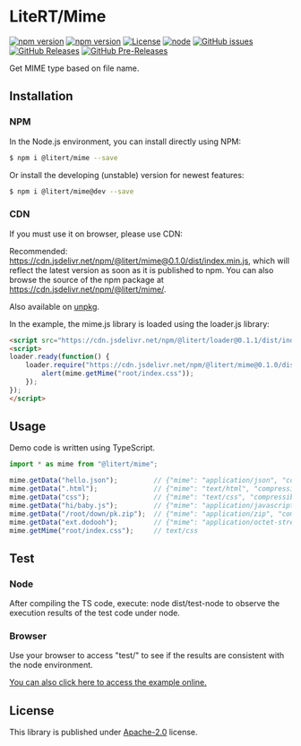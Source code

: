 # LiteRT/Mime

[![npm version](https://img.shields.io/npm/v/@litert/mime.svg?colorB=brightgreen)](https://www.npmjs.com/package/@litert/mime "Stable Version")
[![npm version](https://img.shields.io/npm/v/@litert/mime/dev.svg)](https://www.npmjs.com/package/@litert/mime "Development Version")
[![License](https://img.shields.io/github/license/litert/mime.js.svg)](https://github.com/litert/mime.js/blob/master/LICENSE)
[![node](https://img.shields.io/node/v/@litert/mime.svg?colorB=brightgreen)](https://nodejs.org/dist/latest-v10.x/)
[![GitHub issues](https://img.shields.io/github/issues/litert/mime.js.svg)](https://github.com/litert/mime.js/issues)
[![GitHub Releases](https://img.shields.io/github/release/litert/mime.js.svg)](https://github.com/litert/mime.js/releases "Stable Release")
[![GitHub Pre-Releases](https://img.shields.io/github/release/litert/mime.js/all.svg)](https://github.com/litert/mime.js/releases "Pre-Release")

Get MIME type based on file name.

## Installation

### NPM

In the Node.js environment, you can install directly using NPM:

```sh
$ npm i @litert/mime --save
```

Or install the developing (unstable) version for newest features:

```sh
$ npm i @litert/mime@dev --save
```

### CDN

If you must use it on browser, please use CDN:

Recommended: https://cdn.jsdelivr.net/npm/@litert/mime@0.1.0/dist/index.min.js, which will reflect the latest version as soon as it is published to npm. You can also browse the source of the npm package at https://cdn.jsdelivr.net/npm/@litert/mime/.

Also available on [unpkg](https://unpkg.com/@litert/mime@0.1.0/dist/index.min.js).

In the example, the mime.js library is loaded using the loader.js library:

```html
<script src="https://cdn.jsdelivr.net/npm/@litert/loader@0.1.1/dist/index.min.js"></script>
<script>
loader.ready(function() {
    loader.require("https://cdn.jsdelivr.net/npm/@litert/mime@0.1.0/dist/index.min", function(mime) {
        alert(mime.getMime("root/index.css"));
    });
});
</script>
```

## Usage

Demo code is written using TypeScript.

```typescript
import * as mime from "@litert/mime";

mime.getData("hello.json");         // {"mime": "application/json", "compressible": true}
mime.getData(".html");              // {"mime": "text/html", "compressible": true}
mime.getData("css");                // {"mime": "text/css", "compressible": true}
mime.getData("hi/baby.js");         // {"mime": "application/javascript", "compressible": true}
mime.getData("/root/down/pk.zip");  // {"mime": "application/zip", "compressible": false}
mime.getData("ext.dodooh");         // {"mime": "application/octet-stream", "compressible": false}
mime.getMime("root/index.css");     // text/css
```

## Test

### Node

After compiling the TS code, execute: node dist/test-node to observe the execution results of the test code under node.

### Browser

Use your browser to access "test/" to see if the results are consistent with the node environment.

[You can also click here to access the example online.](https://litert.github.io/mime.js/test/)

## License

This library is published under [Apache-2.0](./LICENSE) license.